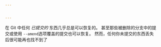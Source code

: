 ```yaml
---


---
```


<p>在 Git 中任何 <em>已提交的</em> 东西几乎总是可以恢复的。 甚至那些被删除的分支中的提交或使用 <code>--amend</code>选项覆盖的提交也可以恢复。 然而，任何你未提交的东西丢失后很可能再也找不到了</p>

